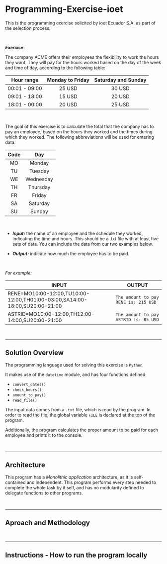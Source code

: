 # **Programming-Exercise-ioet**
This is the programming exercise solicited by ioet Ecuador S.A. as part of the selection process.

<br />

***Exercise***:

The company ACME offers their employees the flexibility to work the hours they want. They will pay for the hours worked based on the day of the week and time of day, according to the following table:


| Hour range | Monday to Friday | Saturday and Sunday |
| :---: | :---: | :---: |
| 00:01 - 09:00 | 25 USD | 30 USD |
| 09:01 - 18:00 | 15 USD | 20 USD |
| 18:01 - 00:00 | 20 USD | 25 USD |

<br />

The goal of this exercise is to calculate the total that the company has to pay an employee, based on the hours they worked and the times during which they worked. The following abbreviations will be used for entering data:

| Code | Day |
| :---: | :---: |
| MO | Monday |
| TU | Tuesday |
| WE | Wednesday |
| TH | Thursday |
| FR | Friday |
| SA | Saturday |
| SU | Sunday |

<br />

* ***Input:*** the name of an employee and the schedule they worked, indicating the time and hours. This should be a .txt file with at least five sets of data. You can include the data from our two examples below.

* ***Output:*** indicate how much the employee has to be paid.
   
<br />

*For example:*

| INPUT | OUTPUT |
| --- | --- |
| RENE=MO10:00-12:00,TU10:00-12:00,TH01:00-03:00,SA14:00-18:00,SU20:00-21:00 | `The amount to pay RENE is: 215 USD` |
| ASTRID=MO10:00-12:00,TH12:00-14:00,SU20:00-21:00 | `The amount to pay ASTRID is: 85 USD`

<br />

---
## Solution Overview

The programming language used for solving this exercise is `Python`.

It makes use of the `datetime` module, and has four functions defined:

* `convert_dates()`
* `check_hours()`
* `amount_to_pay()`
* `read_file()`

The input data comes from a `.txt` file, which is read by the program. In order to read the file, the global variable `FILE` is declared at the top of the program. 

Additionally, the program calculates the proper amount to be paid for each employee and prints it to the console.

<br />

---
## Architecture

This program has a *Monolithic application* architecture, as it is self-contained and independent. This program performs every step needed to complete the whole task by it self, and has no modularity defined to delegate functions to other programs.

<br />

---
## Aproach and Methodology



<br />

---
## Instructions - How to run the program locally